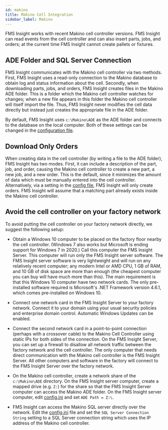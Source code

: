 ```yaml
---
id: makino
title: Makino Cell Integration
sidebar_label: Makino
---
```


FMS Insight works with recent Makino cell controller versions. FMS Insight
can read events from the cell controller and can also insert parts, jobs, and
orders; at the current time FMS Insight cannot create pallets or fixtures.

## ADE Folder and SQL Server Connection

FMS Insight communicates with the Makino cell controller via two methods.
First, FMS Insight uses a read-only connection to the Makino database to
obtain log and status information about the cell. Secondly, when downloading
parts, jobs, and orders, FMS Insight creates files in the Makino ADE folder.
This is a folder which the Makino cell controller watches for changes; when a
new file appears in this folder the Makino cell controller will itself import
the file. Thus, FMS Insight never modifies the cell data directly but instead
just creates the appropriate file in the ADE folder.

By default, FMS Insight uses `c:\Makino\ADE` as the ADE folder and connects
to the database on the local computer. Both of these settings can be changed
in the [configuration file](server-config.md).

## Download Only Orders

When creating data in the cell controller (by writing a file to the ADE
folder), FMS Insight has two modes. First, it can include a description of
the part, job, and order, causing the Makino cell controller to create a new
part, a new job, and a new order. This is the default, since it minimizes the
amount of data which must be manually entered into the cell controller.
Alternatively, via a setting in the [config file](server-config.md), FMS
Insight will only create orders. FMS Insight will assume that a matching part
already exists inside the Makino cell controller.

## Avoid the cell controller on your factory network

To avoid putting the cell controller on your factory network directly, we
suggest the following setup:

* Obtain a Windows 10 computer to be placed on the factory floor nearby the
  cell controller. (Windows 7 also works but Microsoft is ending support for
  Windows 7 in 2020.) Call this computer the FMS Insight Server. This
  computer will run only the FMS Insight server software. The FMS Insight
  server software is very lightweight and will run on any relatively recent
  computer; any modern Intel or AMD CPU, 1 GB of RAM, and 10 GB of disk space
  are more than enough (the cheapest computer you can buy will have much more
  than this). The main requirement is that this Windows 10 computer have two
  network cards. The only pre-installed software required is Microsoft's .NET
  Framework version 4.6.1, which comes pre-installed on Windows 10.

* Connect one network card in the FMS Insight Server to your factory network.
  Connect it to your domain using your usual security policies and
  enterprise domain control.  Automatic Windows Updates can be enabled.

* Connect the second network card in a point-to-point connection (perhaps with a
  crossover cable) to the Makino Cell Controller using static IPs
  for both sides of the connection. On the FMS Insight Server, you can set up
  a firewall to disallow all network traffic between the factory network and
  the cell controller. The only computer that needs direct communication with
  the Makino cell controller is the FMS Insight Server. All other computers
  and software in the factory will connect to the FMS Insight Server over the
  factory network.

* On the Makino cell controller,
  create a network share of the `c:\Makino\ADE` directory.  On the FMS Insight server
  computer, create a mapped drive (e.g. `Z:`) for the share so that the FMS Insight Server
  computer can access the Makino ADE folder.  On the FMS Insight server computer, edit
  [config.ini](server-config.md) and set `ADE Path = Z:\`.

* FMS Insight can access the Makino SQL server directly over the network.
  Edit the [config.ini](server-config.md) file and set the `SQL Server
  Connection String` setting to a SQL Server connection string which uses the
  IP address of the Makino cell controller.